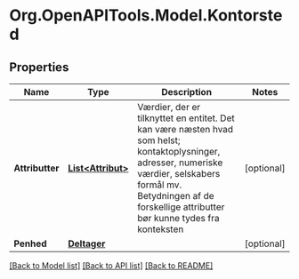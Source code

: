 # Org.OpenAPITools.Model.Kontorsted

## Properties

Name | Type | Description | Notes
------------ | ------------- | ------------- | -------------
**Attributter** | [**List&lt;Attribut&gt;**](Attribut.md) | Værdier, der er tilknyttet en entitet. Det kan være næsten hvad som helst; kontaktoplysninger, adresser, numeriske værdier, selskabers formål mv. Betydningen af de forskellige attributter bør kunne tydes fra konteksten  | [optional] 
**Penhed** | [**Deltager**](Deltager.md) |  | [optional] 

[[Back to Model list]](../README.md#documentation-for-models) [[Back to API list]](../README.md#documentation-for-api-endpoints) [[Back to README]](../README.md)

